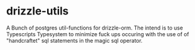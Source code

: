 # drizzle-utils

A Bunch of postgres util-functions for drizzle-orm.
The intend is to use Typescripts Typesystem to minimize fuck ups occuring with the use of of "handcraftet" sql statements in the magic sql operator.
